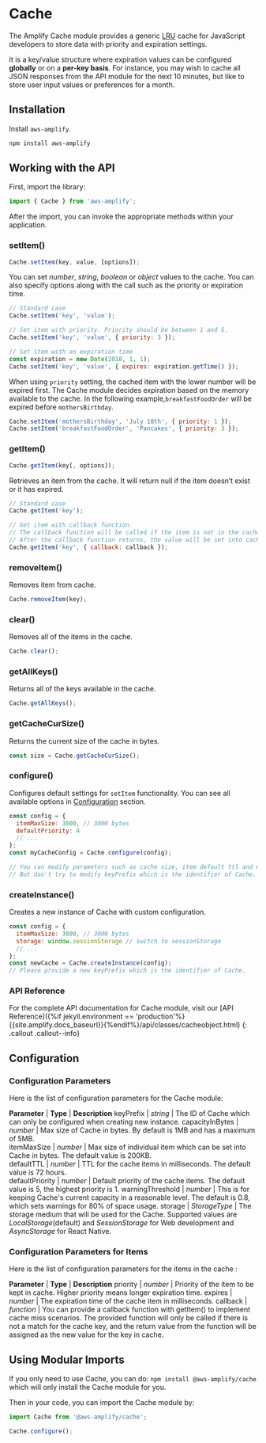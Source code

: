 ---
---
# Cache

The Amplify Cache module provides a generic [LRU](https://en.wikipedia.org/wiki/Cache_replacement_policies#Least_Recently_Used_.28LRU.29) cache for JavaScript developers to store data with priority and expiration settings. 

It is a key/value structure where expiration values can be configured **globally** or on a **per-key basis**. For instance, you may wish to cache all JSON responses from the API module for the next 10 minutes, but like to store user input values or preferences for a month.  

## Installation

Install `aws-amplify`.
```bash
npm install aws-amplify
```

## Working with the API

First, import the library:
```javascript
import { Cache } from 'aws-amplify';
```

After the import, you can invoke the appropriate methods within your application.

### setItem()

```javascript
Cache.setItem(key, value, [options]);
```

You can set *number*, *string*, *boolean* or *object* values to the cache. You can also specify options along with the call such as the priority or expiration time.

```javascript
// Standard case
Cache.setItem('key', 'value');

// Set item with priority. Priority should be between 1 and 5.
Cache.setItem('key', 'value', { priority: 3 });

// Set item with an expiration time
const expiration = new Date(2018, 1, 1);
Cache.setItem('key', 'value', { expires: expiration.getTime() });
```

When using `priority` setting, the cached item with the lower number will be expired first. The Cache module decides expiration based on the memory available to the cache. In the following example,`breakfastFoodOrder` will be expired before `mothersBirthday`.


```javascript
Cache.setItem('mothersBirthday', 'July 18th', { priority: 1 });
Cache.setItem('breakfastFoodOrder', 'Pancakes', { priority: 3 });
```

### getItem()

```javascript
Cache.getItem(key[, options]);
```
  Retrieves an item from the cache. It will return null if the item doesn’t exist or it has expired.

```javascript
// Standard case
Cache.getItem('key');

// Get item with callback function.
// The callback function will be called if the item is not in the cache.
// After the callback function returns, the value will be set into cache.
Cache.getItem('key', { callback: callback });
```

### removeItem()

  Removes item from cache.

```javascript
Cache.removeItem(key);
```

### clear()

Removes all of the items in the cache.

```javascript
Cache.clear();
```

### getAllKeys()

Returns all of the keys available in the cache.

```javascript
Cache.getAllKeys();
```

### getCacheCurSize()

Returns the current size of the cache in bytes.

```javascript
const size = Cache.getCacheCurSize();
```

### configure()

Configures default settings for `setItem` functionality. You can see all available options in [Configuration](#configuration) section.

```javascript
const config = {
  itemMaxSize: 3000, // 3000 bytes
  defaultPriority: 4
  // ...
};
const myCacheConfig = Cache.configure(config);

// You can modify parameters such as cache size, item default ttl and etc.
// But don't try to modify keyPrefix which is the identifier of Cache.
```

### createInstance()

Creates a new instance of Cache with custom configuration.

```javascript
const config = {
  itemMaxSize: 3000, // 3000 bytes
  storage: window.sessionStorage // switch to sessionStorage
  // ...
};
const newCache = Cache.createInstance(config);
// Please provide a new keyPrefix which is the identifier of Cache.
```

### API Reference

For the complete API documentation for Cache module, visit our [API Reference]({%if jekyll.environment == 'production'%}{{site.amplify.docs_baseurl}}{%endif%}/api/classes/cacheobject.html)
{: .callout .callout--info}


## Configuration

### Configuration Parameters

Here is the list of configuration parameters for the Cache module:

**Parameter** | **Type** | **Description**
keyPrefix | *string* | The ID of Cache which can only be configured when creating new instance.
capacityInBytes | *number* | Max size of Cache in bytes. By default is 1MB and has a maximum of 5MB.  
itemMaxSize |  *number* | Max size of individual item which can be set into Cache in bytes. The default value is 200KB.  
defaultTTL | *number* | TTL for the cache items in milliseconds. The default value is 72 hours.  
defaultPriority | *number* | Default priority of the cache items. The default value is 5, the highest priority is 1.
warningThreshold | *number* | This is for keeping Cache's current capacity in a reasonable level. The default is 0.8, which sets warnings for 80% of space usage.
storage | *StorageType* | The storage medium that will be used for the Cache. Supported values are *LocalStorage*(default) and *SessionStorage* for Web development and *AsyncStorage* for React Native.

### Configuration Parameters for Items

Here is the list of configuration parameters for the items in the cache :

**Parameter** | **Type** | **Description**
priority | *number* | Priority of the item to be kept in cache. Higher priority means longer expiration time. 
expires | *number* | The expiration time of the cache item in milliseconds.
callback | *function* | You can provide a callback function with getItem() to implement cache miss scenarios. The provided function will only be called if there is not a match for the cache key, and the return value from the function will be assigned as the new value for the key in cache.  

## Using Modular Imports

If you only need to use Cache, you can do: `npm install @aws-amplify/cache` which will only install the Cache module for you.

Then in your code, you can import the Cache module by:
```javascript
import Cache from '@aws-amplify/cache';

Cache.configure();

```
